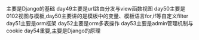 主要是Django的基础
day49主要是url路由分发与view函数视图
day50主要是0102视图与模板,day50主要讲的是模板中的变量、模板语言for,if等自定义filter
day51主要是orm框架
day52主要是orm多表操作
day53主要是admin管理机制与cookie
day54重要,主要是Django的原理

